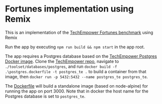 # Fortunes implementation using Remix

This is an implementation of the [TechEmpower Fortunes benchmark](https://github.com/TechEmpower/FrameworkBenchmarks/wiki/Project-Information-Framework-Tests-Overview#fortunes) using Remix

Run the app by executing `npm run build && npm start` in the app root.

The app requires a Postgres database based on the [TechEmpower Postgres Docker image](https://github.com/TechEmpower/FrameworkBenchmarks/tree/master/toolset/databases/postgres). Clone the [TechEmpower repo](https://github.com/TechEmpower/FrameworkBenchmarks), navigate to `./toolset/databases/postgres`, and run `docker build -f .\postgres.dockerfile -t postgres_te .` to build a container from that image, then `docker run -p 5432:5432 --name postgres_te postgres_te`.

The [Dockerfile](./Dockerfile) will build a standalone image (based on node-alpine) for running the app on port 3000. Note that in docker the host name for the Postgres database is set to `postgres_te`.
